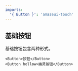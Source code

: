 ```yaml
---
imports:
  '{ Button }': 'amazeui-touch'
---
```


## 基础按钮

基础按钮包含两种形式。

```demo
<Button>按钮</Button>
<Button hollow>幽灵按钮</Button>
```
